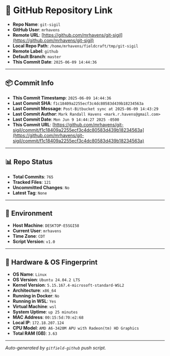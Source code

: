 # 🔗 GitHub Repository Link

- **Repo Name**: `git-sigil`
- **GitHub User**: `mrhavens`
- **Remote URL**: [https://github.com/mrhavens/git-sigil](https://github.com/mrhavens/git-sigil)
- **Local Repo Path**: `/home/mrhavens/fieldcraft/tmp/git-sigil`
- **Remote Label**: `github`
- **Default Branch**: `master`
- **This Commit Date**: `2025-06-09 14:44:36`

---

## 📦 Commit Info

- **This Commit Timestamp**: `2025-06-09 14:44:36`
- **Last Commit SHA**: `f1c18409a2255ecf3c4dc80583d439b18234563a`
- **Last Commit Message**: `Post-Bitbucket sync at 2025-06-09 14:43:29`
- **Last Commit Author**: `Mark Randall Havens <mark.r.havens@gmail.com>`
- **Last Commit Date**: `Mon Jun 9 14:44:27 2025 -0500`
- **This Commit URL**: [https://github.com/mrhavens/git-sigil/commit/f1c18409a2255ecf3c4dc80583d439b18234563a](https://github.com/mrhavens/git-sigil/commit/f1c18409a2255ecf3c4dc80583d439b18234563a)

---

## 📊 Repo Status

- **Total Commits**: `765`
- **Tracked Files**: `121`
- **Uncommitted Changes**: `No`
- **Latest Tag**: `None`

---

## 🧭 Environment

- **Host Machine**: `DESKTOP-E5SGI58`
- **Current User**: `mrhavens`
- **Time Zone**: `CDT`
- **Script Version**: `v1.0`

---

## 🧬 Hardware & OS Fingerprint

- **OS Name**: `Linux`
- **OS Version**: `Ubuntu 24.04.2 LTS`
- **Kernel Version**: `5.15.167.4-microsoft-standard-WSL2`
- **Architecture**: `x86_64`
- **Running in Docker**: `No`
- **Running in WSL**: `Yes`
- **Virtual Machine**: `wsl`
- **System Uptime**: `up 25 minutes`
- **MAC Address**: `00:15:5d:70:e2:68`
- **Local IP**: `172.18.207.124`
- **CPU Model**: `AMD A6-3420M APU with Radeon(tm) HD Graphics`
- **Total RAM (GB)**: `3.63`

---

_Auto-generated by `gitfield-github` push script._
